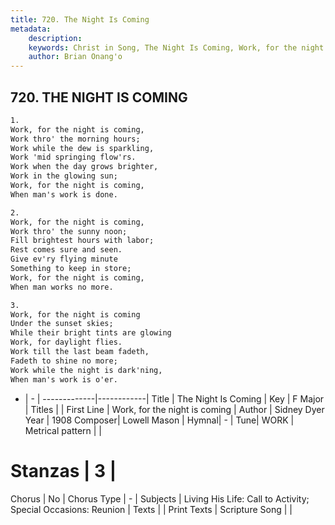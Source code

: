 ```yaml
---
title: 720. The Night Is Coming
metadata:
    description: 
    keywords: Christ in Song, The Night Is Coming, Work, for the night is coming, 
    author: Brian Onang'o
---
```



## 720. THE NIGHT IS COMING

```txt
1.
Work, for the night is coming,
Work thro' the morning hours;
Work while the dew is sparkling,
Work 'mid springing flow'rs.
Work when the day grows brighter,
Work in the glowing sun;
Work, for the night is coming,
When man's work is done.

2.
Work, for the night is coming,
Work thro' the sunny noon;
Fill brightest hours with labor;
Rest comes sure and seen.
Give ev'ry flying minute
Something to keep in store;
Work, for the night is coming,
When man works no more.

3.
Work, for the night is coming
Under the sunset skies;
While their bright tints are glowing
Work, for daylight flies.
Work till the last beam fadeth,
Fadeth to shine no more;
Work while the night is dark'ning,
When man's work is o'er.
```

- |   -  |
-------------|------------|
Title | The Night Is Coming |
Key | F Major |
Titles |  |
First Line | Work, for the night is coming |
Author | Sidney Dyer
Year | 1908
Composer| Lowell Mason |
Hymnal|  - |
Tune| WORK |
Metrical pattern | |
# Stanzas | 3 |
Chorus | No |
Chorus Type | - |
Subjects | Living His Life: Call to Activity; Special Occasions: Reunion |
Texts |  |
Print Texts | 
Scripture Song |  |
  
